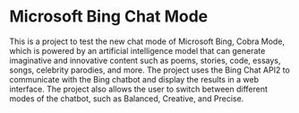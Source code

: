 # Microsoft Bing Chat Mode

This is a project to test the new chat mode of Microsoft Bing, Cobra Mode, which is powered by an artificial intelligence model that can generate imaginative and innovative content such as poems, stories, code, essays, songs, celebrity parodies, and more. The project uses the Bing Chat API2 to communicate with the Bing chatbot and display the results in a web interface. The project also allows the user to switch between different modes of the chatbot, such as Balanced, Creative, and Precise.
